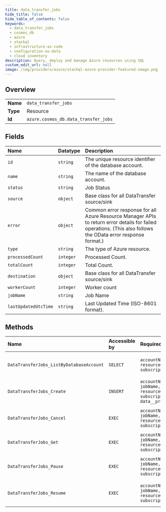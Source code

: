 ```yaml
---
title: data_transfer_jobs
hide_title: false
hide_table_of_contents: false
keywords:
  - data_transfer_jobs
  - cosmos_db
  - azure    
  - stackql
  - infrastructure-as-code
  - configuration-as-data
  - cloud inventory
description: Query, deploy and manage Azure resources using SQL
custom_edit_url: null
image: /img/providers/azure/stackql-azure-provider-featured-image.png
---
```

  
    

## Overview
<table><tbody>
<tr><td><b>Name</b></td><td><code>data_transfer_jobs</code></td></tr>
<tr><td><b>Type</b></td><td>Resource</td></tr>
<tr><td><b>Id</b></td><td><code>azure.cosmos_db.data_transfer_jobs</code></td></tr>
</tbody></table>

## Fields
| Name | Datatype | Description |
|:-----|:---------|:------------|
| `id` | `string` | The unique resource identifier of the database account. |
| `name` | `string` | The name of the database account. |
| `status` | `string` | Job Status |
| `source` | `object` | Base class for all DataTransfer source/sink |
| `error` | `object` | Common error response for all Azure Resource Manager APIs to return error details for failed operations. (This also follows the OData error response format.) |
| `type` | `string` | The type of Azure resource. |
| `processedCount` | `integer` | Processed Count. |
| `totalCount` | `integer` | Total Count. |
| `destination` | `object` | Base class for all DataTransfer source/sink |
| `workerCount` | `integer` | Worker count |
| `jobName` | `string` | Job Name |
| `lastUpdatedUtcTime` | `string` | Last Updated Time (ISO-8601 format). |
## Methods
| Name | Accessible by | Required Params | Description |
|:-----|:--------------|:----------------|:------------|
| `DataTransferJobs_ListByDatabaseAccount` | `SELECT` | `accountName, resourceGroupName, subscriptionId` | Get a list of Data Transfer jobs. |
| `DataTransferJobs_Create` | `INSERT` | `accountName, jobName, resourceGroupName, subscriptionId, data__properties` | Creates a Data Transfer Job. |
| `DataTransferJobs_Cancel` | `EXEC` | `accountName, jobName, resourceGroupName, subscriptionId` | Cancels a Data Transfer Job. |
| `DataTransferJobs_Get` | `EXEC` | `accountName, jobName, resourceGroupName, subscriptionId` | Get a Data Transfer Job. |
| `DataTransferJobs_Pause` | `EXEC` | `accountName, jobName, resourceGroupName, subscriptionId` | Pause a Data Transfer Job. |
| `DataTransferJobs_Resume` | `EXEC` | `accountName, jobName, resourceGroupName, subscriptionId` | Resumes a Data Transfer Job. |
